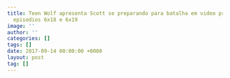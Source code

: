 ```yaml
---
title: Teen Wolf apresenta Scott se preparando para batalha em video promocional de
  episodios 6x18 e 6x19
image: ''
author: ''
categories: []
tags: []
date: 2017-09-14 00:00:00 +0000
layout: post
tag: []
---
```

